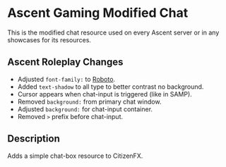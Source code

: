# Ascent Gaming Modified Chat

This is the modified chat resource used on every Ascent server or in any showcases for its resources.

## Ascent Roleplay Changes

* Adjusted `font-family:` to [Roboto](https://fonts.google.com/specimen/Roboto).
* Added `text-shadow` to all type to better contrast no background.
* Cursor appears when chat-input is triggered (like in SAMP).
* Removed `background:` from primary chat window.
* Adjusted `background:` for chat-input container.
* Removed `>` prefix before chat-input.

## Description

Adds a simple chat-box resource to CitizenFX.
